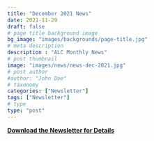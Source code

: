 ```yaml
---
title: "December 2021 News"
date: 2021-11-29
draft: false
# page title background image
bg_image: "images/backgrounds/page-title.jpg"
# meta description
description : "ALC Monthly News"
# post thumbnail
image: "images/news/news-dec-2021.jpg"
# post author
#author: "John Doe"
# taxonomy
categories: ["Newsletter"]
tags: ["Newsletter"]
# type
type: "post"
---
```


**[Download the Newsletter for Details](../../pdf/alc-news-dec-2021.pdf)**
